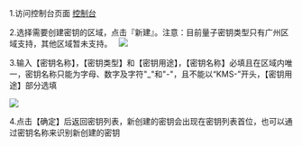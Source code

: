 1.访问控制台页面 [控制台](http://console.tce.fsphere.cn/kms)

2.选择需要创建密钥的区域，点击『新建』。注意：目前量子密钥类型只有广州区域支持，其他区域暂未支持。
 
![](http://imgcache.tcecqpoc.fsphere.cn/image/mc.qcloudimg.com/static/img/15eca6c34f164f9356f56fc711bd13c2/image.png)

3.输入【密钥名称】，【密钥类型】和【密钥用途】，【密钥名称】必填且在区域内唯一，密钥名称只能为字母、数字及字符"_"和"-"，且不能以“KMS-”开头，【密钥用途】部分选填

![](http://imgcache.tcecqpoc.fsphere.cn/image/mc.qcloudimg.com/static/img/c0be65682a5b974f6dd5da46286eac52/image.png)

4.点击【确定】后返回密钥列表，新创建的密钥会出现在密钥列表首位，也可以通过密钥名称来识别新创建的密钥

